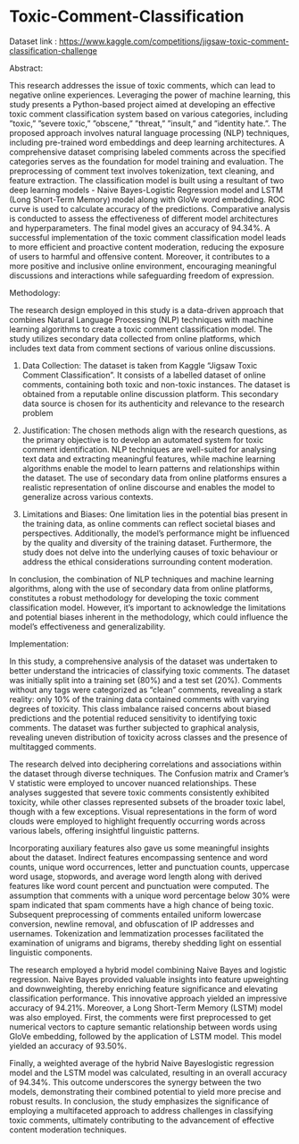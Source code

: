 # Toxic-Comment-Classification

Dataset link : https://www.kaggle.com/competitions/jigsaw-toxic-comment-classification-challenge

Abstract:

This research addresses the issue of toxic comments, which can lead to negative online experiences. Leveraging the power of machine learning, this study presents a Python-based project aimed at developing an effective toxic comment classification system based on various categories, including ”toxic,” ”severe toxic,” ”obscene,” ”threat,” ”insult,” and ”identity hate.”. The proposed approach involves natural language processing (NLP) techniques, including pre-trained word embeddings and deep learning architectures. A comprehensive dataset comprising labeled comments across the specified categories serves as the foundation for model training and evaluation. The preprocessing of comment text involves tokenization, text cleaning, and feature extraction. The classification model is built using a resultant of two deep learning models - Naive Bayes-Logistic Regression model and LSTM (Long Short-Term Memory) model along with GloVe word embedding. ROC curve is used to calculate accuracy of the predictions. Comparative analysis is conducted to assess the effectiveness of different model architectures and hyperparameters. The final model gives an accuracy of 94.34%. A successful implementation of the toxic comment classification model leads to more efficient and proactive content moderation, reducing the exposure of users to harmful and offensive content. Moreover, it contributes to a more positive and inclusive online environment, encouraging meaningful discussions and interactions while safeguarding freedom of expression. 

Methodology: 

The research design employed in this study is a data-driven approach that combines Natural Language Processing (NLP) techniques with machine learning algorithms to create a toxic comment classification model. The study utilizes secondary data collected from online platforms, which includes text data from comment sections of various online discussions.  

1.	Data Collection: The dataset is taken from Kaggle “Jigsaw Toxic Comment Classification”. It consists of a labelled dataset of online comments, containing both toxic and non-toxic instances. The dataset is obtained from a reputable online discussion platform. This secondary data source is chosen for its authenticity and relevance to the research problem  

2.	Justification: The chosen methods align with the research questions, as the primary objective is to develop an automated system for toxic comment identification. NLP techniques are well-suited for analysing text data and extracting meaningful features, while machine learning algorithms enable the model to learn patterns and relationships within the dataset. The use of secondary data from online platforms ensures a realistic representation of online discourse and enables the model to generalize across various contexts.  

3.	Limitations and Biases: One limitation lies in the potential bias present in the training data, as online comments can reflect societal biases and perspectives. Additionally, the model’s performance might be influenced by the quality and diversity of the training dataset. Furthermore, the study does not delve into the underlying causes of toxic behaviour or address the ethical considerations surrounding content moderation.  

In conclusion, the combination of NLP techniques and machine learning algorithms, along with the use of secondary data from online platforms, constitutes a robust methodology for developing the toxic comment classification model. However, it’s important to acknowledge the limitations and potential biases inherent in the methodology, which could influence the model’s effectiveness and generalizability. 
 
Implementation: 

In this study, a comprehensive analysis of the dataset was undertaken to better understand the intricacies of classifying toxic comments. The dataset was initially split into a training set (80%) and a test set (20%). Comments without any tags were categorized as “clean” comments, revealing a stark reality: only 10% of the training data contained comments with varying degrees of toxicity. This class imbalance raised concerns about biased predictions and the potential reduced sensitivity to identifying toxic comments. The dataset was further subjected to graphical analysis, revealing uneven distribution of toxicity across classes and the presence of multitagged comments.  

The research delved into deciphering correlations and associations within the dataset through diverse techniques. The Confusion matrix and Cramer’s V statistic were employed to uncover nuanced relationships. These analyses suggested that severe toxic comments consistently exhibited toxicity, while other classes represented subsets of the broader toxic label, though with a few exceptions. Visual representations in the form of word clouds were employed to highlight frequently occurring words across various labels, offering insightful linguistic patterns.  

Incorporating auxiliary features also gave us some meaningful insights about the dataset. Indirect features encompassing sentence and word counts, unique word occurrences, letter and punctuation counts, uppercase word usage, stopwords, and average word length along with derived features like word count percent and punctuation were computed. The assumption that comments with a unique word percentage below 30% were spam indicated that spam comments have a high chance of being toxic.  
Subsequent preprocessing of comments entailed uniform lowercase conversion, newline removal, and obfuscation of IP addresses and usernames. Tokenization and lemmatization processes facilitated the examination of unigrams and bigrams, thereby shedding light on essential linguistic components.  

The research employed a hybrid model combining Naive Bayes and logistic regression. Naive Bayes provided valuable insights into feature upweighting and downweighting, thereby enriching feature significance and elevating classification performance. This innovative approach yielded an impressive accuracy of 94.21%. Moreover, a Long Short-Term Memory (LSTM) model was also employed. First, the comments were first preprocessed to get numerical vectors to capture semantic relationship between words using GloVe embedding, followed by the application of LSTM model. This model yielded an accuracy of 93.50%.  

Finally, a weighted average of the hybrid Naive Bayeslogistic regression model and the LSTM model was calculated, resulting in an overall accuracy of 94.34%. This outcome underscores the synergy between the two models, demonstrating their combined potential to yield more precise and robust results. In conclusion, the study emphasizes the significance of employing a multifaceted approach to address challenges in classifying toxic comments, ultimately contributing to the advancement of effective content moderation techniques.
